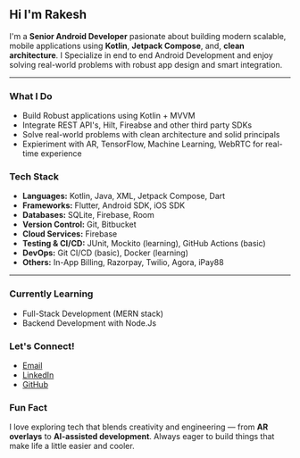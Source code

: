 ## Hi I'm Rakesh 

I'm a **Senior Android Developer** pasionate about building modern scalable, mobile applications using **Kotlin**, **Jetpack Compose**, and, **clean architecture**.  I Specialize in end to end Android Development and enjoy solving real-world problems with robust app design and smart integration.

----

###  What I Do
- Build Robust applications using Kotlin + MVVM
- Integrate REST API's, Hilt, Fireabse and other third party SDKs
- Solve real-world problems with clean architecture and solid principals
- Expieriment with AR, TensorFlow, Machine Learning, WebRTC for real-time experience

###  Tech Stack

- **Languages:** Kotlin, Java, XML, Jetpack Compose, Dart
- **Frameworks:** Flutter, Android SDK, iOS SDK
- **Databases:** SQLite, Firebase, Room
- **Version Control:** Git, Bitbucket
- **Cloud Services:** Firebase
- **Testing & CI/CD:** JUnit, Mockito (learning), GitHub Actions (basic)
- **DevOps:** Git CI/CD (basic), Docker (learning)
- **Others:** In-App Billing, Razorpay, Twilio, Agora, iPay88

----

###  Currently Learning

- Full-Stack Development (MERN stack)
- Backend Development with Node.Js

###  Let's Connect!
-  [Email](mailto:rakesh.3669.p@gmail.com)
-  [LinkedIn](https://www.linkedin.com/in/rakesh-pamu-a78610a7/)
-  [GitHub](https://github.com/DevRakeshPamu)


###  Fun Fact
I love exploring tech that blends creativity and engineering — from **AR overlays** to **AI-assisted development**. Always eager to build things that make life a little easier and cooler.


